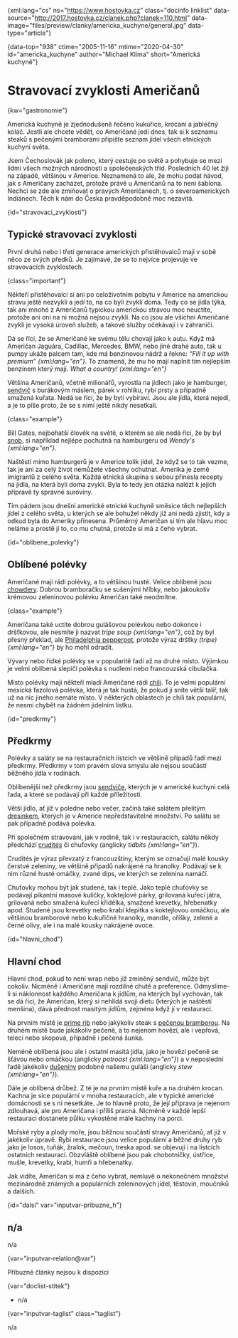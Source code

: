 
{xml:lang="cs" ns="https://www.hostovka.cz" class="docinfo linklist" data-source="http://2017.hostovka.cz/clanek.php?clanek=110.html" data-image="files/preview/clanky/americka_kuchyne/general.jpg" data-type="article"}

{data-top="938" ctime="2005-11-16" mtime="2020-04-30" id="americka_kuchyne" author="Michael Klíma" short="Americká kuchyně"}

# Stravovací zvyklosti Američanů

<!-- generated attribute kw by user_updatekw.sh on 2020-07-05, do not edit -->

{kw="gastronomie"}

Americká kuchyně je zjednodušeně řečeno kukuřice, krocani a jablečný koláč. Jestli ale chcete vědět, co Američané jedí dnes, tak si k seznamu steaků s pečenými bramborami připište seznam jídel všech etnických kuchyní světa.

Jsem Čechoslovák jak poleno, který cestuje po světě a pohybuje se mezi lidmi všech možných národností a společenských tříd. Posledních 40 let žiji na západě, většinou v Americe. Neznamená to ale, že mohu podat návod, jak s Američany zacházet, protože právě u Američanů na to není šablona. Nechci se zde ale zmiňovat o pravých Američanech, tj. o severoamerických Indiánech. Těch k nám do Česka pravděpodobně moc nezavítá.

{id="stravovaci_zvyklosti"}

## Typické stravovací zvyklosti

První druhá nebo i třetí generace amerických přistěhovalců mají v sobě něco ze svých předků. Je zajímavé, že se to nejvíce projevuje ve stravovacích zvyklostech.

{class="important"}

Někteří přistěhovalci si ani po celoživotním pobytu v Americe na americkou stravu ještě nezvykli a jedí to, na co byli zvyklí doma. Tedy co se jídla týká, tak ani mnohé z Američanů typickou americkou stravou moc neuctíte, protože ani oni na ni možná nejsou zvyklí. Na co jsou ale všichni Američané zvyklí je vysoká úroveň služeb, a takové služby očekávají i v zahraničí.

Dá se říci, že se Američané ke svému tělu chovají jako k autu. Když má Američan Jaguára, Cadillac, Mercedes, BMW, nebo jiné drahé auto, tak u pumpy ukáže palcem tam, kde má benzinovou nádrž a řekne: _“Fill it up with premium” {xml:lang="en"}_. To znamená, že mu ho mají naplnit tím nejlepším benzínem který mají. _What a country! {xml:lang="en"}_

Většina Američanů, včetně milionářů, vyrostla na jídlech jako je hamburger, [sendvič][1] s burákovým máslem, párek v rohlíku, rybí prsty a případně smažená kuřata. Nedá se říci, že by byli vybíraví. Jsou ale jídla, která nejedí, a je to píše proto, že se s nimi ještě nikdy nesetkali.

{class="example"}

Bill Gates, nejbohatší člověk na světě, o kterém se ale nedá říci, že by byl [snob][2], si například nejlépe pochutná na hamburgeru od _Wendy's {xml:lang="en"}_.

Naštěstí mimo hamburgerů je v Americe tolik jídel, že když se to tak vezme, tak je ani za celý život nemůžete všechny ochutnat. Amerika je země imigrantů z celého světa. Každá etnická skupina s sebou přinesla recepty na jídla, na která byli doma zvyklí. Byla to tedy jen otázka nalézt k jejich přípravě ty správné suroviny.

Tím pádem jsou dnešní americké etnické kuchyně směsice těch nejlepších jídel z celého světa, u kterých se ale bohužel někdy již ani nedá zjistit, kdy a odkud byla do Ameriky přinesena. Průměrný Američan si tím ale hlavu moc neláme a prostě jí to, co mu chutná, protože si má z čeho vybrat.

{id="oblibene_polevky"}

## Oblíbené polévky

Američané mají rádi polévky, a to většinou husté. Velice oblíbené jsou [chowdery][3]. Dobrou bramboračku se sušenými hříbky, nebo jakoukoliv krémovou zeleninovou polévku Američan také neodmítne.

{class="example"}

Američana také uctíte dobrou gulášovou polévkou nebo dokonce i dršťkovou, ale nesmíte ji nazvat _tripe soup {xml:lang="en"}_, což by byl přesný překlad, ale [Philadelphia pepperpot][4], protože výraz dršťky _(tripe) {xml:lang="en"}_ by ho mohl odradit.

Vývary nebo řídké polévky se v popularitě řadí až na druhé místo. Výjimkou je velmi oblíbená slepičí polévka s nudlemi nebo francouzská cibulačka.

Místo polévky mají někteří mladí Američané rádi [chili][5]. To je velmi populární mexická fazolová polévka, která je tak hustá, že pokud jí sníte větší talíř, tak už na nic jiného nemáte místo. V některých oblastech je chili tak populární, že nesmí chybět na žádném jídelním lístku.

{id="predkrmy"}

## Předkrmy

Polévky a saláty se na restauračních lístcích ve většině případů řadí mezi předkrmy. Předkrmy v tom pravém slova smyslu ale nejsou součástí běžného jídla v rodinách.

Oblíbenější než předkrmy jsou [sendviče][1], kterých je v americké kuchyni celá řada, a které se podávají při každé příležitosti.

Větší jídlo, ať již v poledne nebo večer, začíná také salátem přelitým [dresinkem][6], kterých je v Americe nepředstavitelné množství. Po salátu se pak případně podává polévka.

Při společném stravování, jak v rodině, tak i v restauracích, salátu někdy předchází [crudités][7] či chuťovky (anglicky _tidbits {xml:lang="en"}_).

Crudités je výraz převzatý z francouzštiny, kterým se označují malé kousky čerstvé zeleniny, ve většině případů nakrájené na hranolky. Podávají se k nim různé husté omáčky, zvané dips, ve kterých se zelenina namáčí.

Chuťovky mohou být jak studené, tak i teplé. Jako teplé chuťovky se podávají pikantní masové kuličky, koktejlové párky, grilovaná kuřecí játra, grilovaná nebo smažená kuřecí křidélka, smažené krevetky, hřebenatky apod. Studené jsou krevetky nebo krabí klepítka s koktejlovou omáčkou, ale většinou bramborové nebo kukuřičné hranolky, mandle, oříšky, zelené a černé olivy, ale i na malé kousky nakrájené ovoce.

{id="hlavni_chod"}

## Hlavní chod

Hlavní chod, pokud to není wrap nebo již zmíněný sendvič, může být cokoliv. Nicméně i Američané mají rozdílné chutě a preference. Odmyslíme-li si náklonnost každého Američana k jídlům, na kterých byl vychován, tak se dá říci, že Američan, který si nehlídá svoji dietu (kterých je naštěstí menšina), dává přednost masitým jídlům, zejména když jí v restauraci.

Na prvním místě je [prime rib][8] nebo jakýkoliv steak s [pečenou bramborou][9]. Na druhém místě bude jakákoliv pečeně, a to nejenom hovězí, ale i vepřová, telecí nebo skopová, případně i pečená šunka.

Neméně oblíbená jsou ale i ostatní masitá jídla, jako je hovězí pečeně se šťávou nebo omáčkou (anglicky _potroast {xml:lang="en"}_) a v neposlední řadě jakékoliv [dušeniny][10] podobné našemu guláši (anglicky _stew {xml:lang="en"}_).

Dále je oblíbená drůbež. Z té je na prvním místě kuře a na druhém krocan. Kachna je sice populární v mnoha restauracích, ale v typické americké domácnosti se s ní nesetkáte. Je to hlavně proto, že její příprava je nejenom zdlouhavá, ale pro Američana i příliš pracná. Nicméně v každé lepší restauraci dostanete půlku vykostěné mále kachny na porci.

Mořské ryby a plody moře, jsou běžnou součástí stravy Američanů, ať již v jakékoliv úpravě. Rybí restaurace jsou velice populární a běžné druhy ryb jako je losos, tuňák, žralok, mečoun, treska apod. se objevují i na lístcích ostatních restaurací. Obzvláště oblíbené jsou pak chobotničky, ústřice, mušle, krevetky, krabi, humři a hřebenatky.

Jak vidíte, Američan si má z čeho vybrat, nemluvě o nekonečném množství mezinárodně známých a populárních zeleninových jídel, těstovin, moučníků a dalších.

{id="dalsi" var="inputvar-pribuzne_h"}

## n/a

n/a

{var="inputvar-relation@var"}

Příbuzné články nejsou k dispozici

{var="doclist-stitek"}

  * n/a

{var="inputvar-taglist" class="taglist"}

n/a

 [1]: sendvice
 [2]: gastronomove#snob
 [3]: chowder
 [4]: zahranicni_kuchyne#philadelphia_pepperpot-pripadova_studie
 [5]: chili
 [6]: zalivka_dresink#dresinky
 [7]: jednohubky
 [8]: prime_rib
 [9]: americke_brambory
 [10]: duseni


